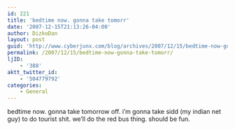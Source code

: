```yaml
---
id: 221
title: 'bedtime now. gonna take tomorr'
date: '2007-12-15T21:13:26-04:00'
author: DizkoDan
layout: post
guid: 'http://www.cyberjunx.com/blog/archives/2007/12/15/bedtime-now-gonna-take-tomorr/'
permalink: /2007/12/15/bedtime-now-gonna-take-tomorr/
ljID:
    - '388'
aktt_twitter_id:
    - '504779792'
categories:
    - General
---
```


bedtime now. gonna take tomorrow off. i’m gonna take sidd (my indian net guy) to do tourist shit. we’ll do the red bus thing. should be fun.